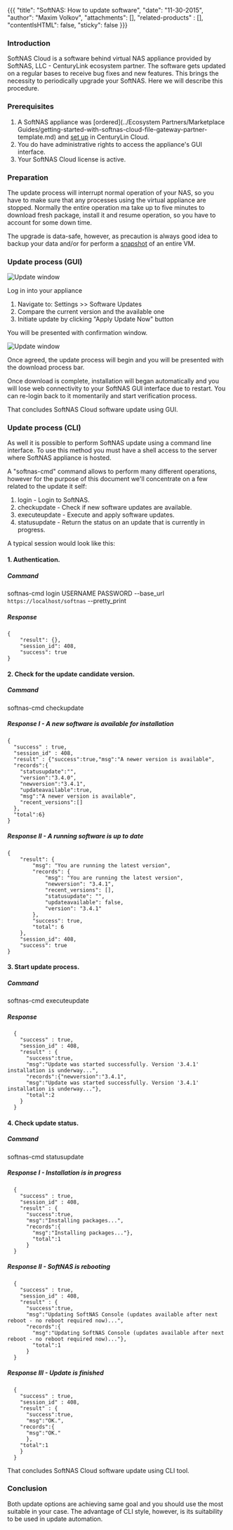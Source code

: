 {{{
  "title": "SoftNAS: How to update software",
  "date": "11-30-2015",
  "author": "Maxim Volkov",
  "attachments": [],
  "related-products" : [],
  "contentIsHTML": false,
  "sticky": false
}}}

### Introduction

SoftNAS Cloud is a software behind virtual NAS appliance provided by SoftNAS, LLC - CenturyLink ecosystem partner. The software gets updated on a regular bases to receive bug fixes and new features. This brings the necessity to periodically upgrade your SoftNAS. Here we will describe this procedure.

### Prerequisites

1. A SoftNAS appliance was [ordered](../Ecosystem Partners/Marketplace Guides/getting-started-with-softnas-cloud-file-gateway-partner-template.md) and [set up](using-a-software-defined-virtual-nassan-on-centurylink-cloud.md) in CenturyLin Cloud.
2. You do have administrative rights to access the appliance's GUI interface.
3. Your SoftNAS Cloud license is active.

### Preparation

The update process will interrupt normal operation of your NAS, so you have to make sure that any processes using the virtual appliance are stopped. Normally the entire operation ma take up to five minutes to download fresh package, install it and resume operation, so you have to account for some down time.

The upgrade is data-safe, however, as precaution is always good idea to backup your data and/or for perform a [snapshot](creating-and-managing-server-snapshots.md) of an entire VM.

### Update process (GUI)

![Update window](../images/softnas-update-1.png)

Log in into your appliance

1. Navigate to: Settings >> Software Updates
2. Compare the current version and the available one
3. Initiate update by clicking "Apply Update Now" button

You will be presented with confirmation window.

![Update window](../images/softnas-update-2.png)

Once agreed, the update process will begin and you will be presented with the download process bar.

Once download is complete, installation will began automatically and you will lose web connectivity to your SoftNAS GUI interface due to restart. You can re-login back to it momentarily and start verification process.

That concludes SoftNAS Cloud software update using GUI.

### Update process (CLI)

As well it is possible to perform SoftNAS update using a command line interface. To use this method you must have a shell access to the server where SoftNAS appliance is hosted.

A "softnas-cmd" command allows to perform many different operations, however for the purpose of this document we'll concentrate on a few related to the update it self:

1. login - Login to SoftNAS.
2. checkupdate - Check if new software updates are available.
2. executeupdate - Execute and apply software updates.
3. statusupdate - Return the status on an update that is currently in progress.

A typical session would look like this:

#### 1. Authentication.

##### Command
softnas-cmd login USERNAME PASSWORD --base_url `https://localhost/softnas` --pretty_print

##### Response
    {
        "result": {},
        "session_id": 408,
        "success": true
    }

#### 2. Check for the update candidate version.
##### Command
softnas-cmd checkupdate

##### Response I - A new software is available for installation
    {
      "success" : true,
      "session_id" : 408,
      "result" : {"success":true,"msg":"A newer version is available",
      "records":{
        "statusupdate":"",
        "version":"3.4.0",
        "newversion":"3.4.1",
        "updateavailable":true,
        "msg":"A newer version is available",
        "recent_versions":[]
      },
      "total":6}
    }

##### Response II - A running software is up to date
    {
        "result": {
            "msg": "You are running the latest version",
            "records": {
                "msg": "You are running the latest version",
                "newversion": "3.4.1",
                "recent_versions": [],
                "statusupdate": "",
                "updateavailable": false,
                "version": "3.4.1"
            },
            "success": true,
            "total": 6
        },
        "session_id": 408,
        "success": true
    }


#### 3. Start update process.
##### Command
softnas-cmd executeupdate

##### Response
      {
        "success" : true,
        "session_id" : 408,
        "result" : {
          "success":true,
          "msg":"Update was started successfully. Version '3.4.1' installation is underway...",
          "records":{"newversion":"3.4.1",
          "msg":"Update was started successfully. Version '3.4.1' installation is underway..."},
          "total":2
        }
      }

#### 4. Check update status.

##### Command
softnas-cmd statusupdate
##### Response I - Installation is in progress
      {
        "success" : true,
        "session_id" : 408,
        "result" : {
          "success":true,
          "msg":"Installing packages...",
          "records":{
            "msg":"Installing packages..."},
            "total":1
          }
      }

##### Response II - SoftNAS is rebooting
      {
        "success" : true,
        "session_id" : 408,
        "result" : {
          "success":true,
          "msg":"Updating SoftNAS Console (updates available after next reboot - no reboot required now)...",
          "records":{
            "msg":"Updating SoftNAS Console (updates available after next reboot - no reboot required now)..."},
            "total":1
          }
      }

##### Response III - Update is finished
      {
        "success" : true,
        "session_id" : 408,
        "result" : {
          "success":true,
          "msg":"OK.",
        "records":{
          "msg":"OK."
          },
        "total":1
        }
      }

That concludes SoftNAS Cloud software update using CLI tool.

### Conclusion

Both update options are achieving same goal and you should use the most suitable in your case. The advantage of CLI style, however, is its suitability to be used in update automation.
